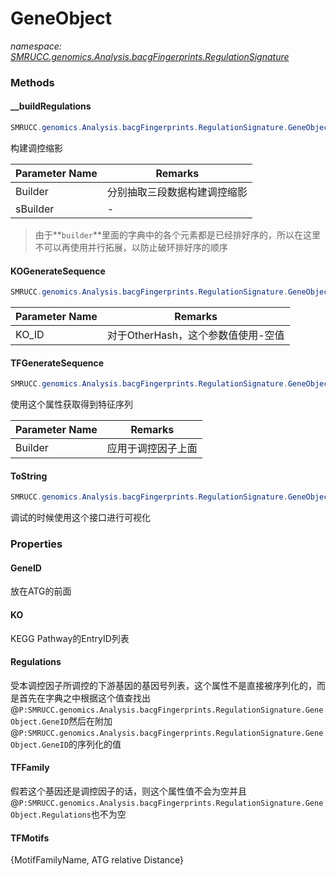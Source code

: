 ﻿# GeneObject
_namespace: [SMRUCC.genomics.Analysis.bacgFingerprints.RegulationSignature](./index.md)_





### Methods

#### __buildRegulations
```csharp
SMRUCC.genomics.Analysis.bacgFingerprints.RegulationSignature.GeneObject.__buildRegulations(SMRUCC.genomics.Analysis.bacgFingerprints.RegulationSignature.SignatureBuilder,System.Text.StringBuilder@)
```
构建调控缩影

|Parameter Name|Remarks|
|--------------|-------|
|Builder|分别抽取三段数据构建调控缩影|
|sBuilder|-|

> 由于**`builder`**里面的字典中的各个元素都是已经排好序的，所以在这里不可以再使用并行拓展，以防止破环排好序的顺序

#### KOGenerateSequence
```csharp
SMRUCC.genomics.Analysis.bacgFingerprints.RegulationSignature.GeneObject.KOGenerateSequence(System.String)
```


|Parameter Name|Remarks|
|--------------|-------|
|KO_ID|对于OtherHash，这个参数值使用-空值|


#### TFGenerateSequence
```csharp
SMRUCC.genomics.Analysis.bacgFingerprints.RegulationSignature.GeneObject.TFGenerateSequence(SMRUCC.genomics.Analysis.bacgFingerprints.RegulationSignature.SignatureBuilder)
```
使用这个属性获取得到特征序列

|Parameter Name|Remarks|
|--------------|-------|
|Builder|应用于调控因子上面|


#### ToString
```csharp
SMRUCC.genomics.Analysis.bacgFingerprints.RegulationSignature.GeneObject.ToString
```
调试的时候使用这个接口进行可视化


### Properties

#### GeneID
放在ATG的前面
#### KO
KEGG Pathway的EntryID列表
#### Regulations
受本调控因子所调控的下游基因的基因号列表，这个属性不是直接被序列化的，而是首先在字典之中根据这个值查找出@``P:SMRUCC.genomics.Analysis.bacgFingerprints.RegulationSignature.GeneObject.GeneID``然后在附加@``P:SMRUCC.genomics.Analysis.bacgFingerprints.RegulationSignature.GeneObject.GeneID``的序列化的值
#### TFFamily
假若这个基因还是调控因子的话，则这个属性值不会为空并且@``P:SMRUCC.genomics.Analysis.bacgFingerprints.RegulationSignature.GeneObject.Regulations``也不为空
#### TFMotifs
{MotifFamilyName, ATG relative Distance}
